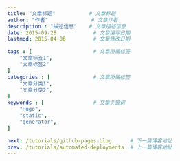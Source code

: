 ```yaml
---
title: "文章标题"           # 文章标题
author: "作者"              # 文章作者
description : "描述信息"    # 文章描述信息
date: 2015-09-28            # 文章编写日期
lastmod: 2015-04-06         # 文章修改日期

tags : [                    # 文章所属标签
    "文章标签1",
    "文章标签2"
]
categories : [              # 文章所属标签
    "文章分类1",
    "文章分类2",
]
keywords : [                # 文章关键词
    "Hugo",
    "static",
    "generator",
]

next: /tutorials/github-pages-blog      # 下一篇博客地址
prev: /tutorials/automated-deployments  # 上一篇博客地址
---
```


